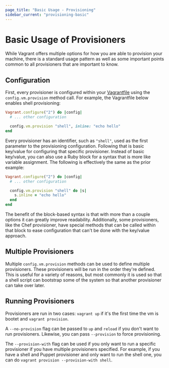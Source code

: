 ```yaml
---
page_title: "Basic Usage - Provisioning"
sidebar_current: "provisioning-basic"
---
```


# Basic Usage of Provisioners

While Vagrant offers multiple options for how you are able to provision
your machine, there is a standard usage pattern as well as some important
points common to all provisioners that are important to know.

## Configuration

First, every provisioner is configured within your [Vagrantfile](/v2/vagrantfile/index.html)
using the `config.vm.provision` method call. For example, the Vagrantfile
below enables shell provisioning:

```ruby
Vagrant.configure("2") do |config|
  # ... other configuration

  config.vm.provision "shell", inline: "echo hello"
end
```

Every provisioner has an identifier, such as `"shell"`, used as the first
parameter to the provisioning configuration. Following that is basic key/value
for configuring that specific provisioner. Instead of basic key/value, you
can also use a Ruby block for a syntax that is more like variable assignment.
The following is effectively the same as the prior example:

```ruby
Vagrant.configure("2") do |config|
  # ... other configuration

  config.vm.provision "shell" do |s|
    s.inline = "echo hello"
  end
end
```

The benefit of the block-based syntax is that with more than a couple options
it can greatly improve readability. Additionally, some provisioners, like
the Chef provisioner, have special methods that can be called within that
block to ease configuration that can't be done with the key/value approach.

## Multiple Provisioners

Multiple `config.vm.provision` methods can be used to define multiple
provisioners. These provisioners will be run in the order they're defined.
This is useful for a variety of reasons, but most commonly it is used so
that a shell script can bootstrap some of the system so that another provisioner
can take over later.

## Running Provisioners

Provisioners are run in two cases: `vagrant up` if it's the first time the vm is bootet and
`vagrant provision`.

A `--no-provision` flag can be passed to `up` and `reload` if you don't
want to run provisioners. Likewise, you can pass `--provision` to force
provisioning.

The `--provision-with` flag can be used if you only want to run a
specific provisioner if you have multiple provisioners specified. For
example, if you have a shell and Puppet provisioner and only want to
run the shell one, you can do `vagrant provision --provision-with shell`.
